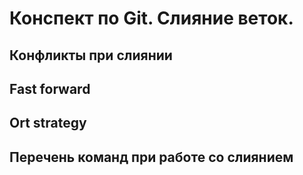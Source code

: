# Конспект по Git. Слияние веток.

## Конфликты при слиянии

## Fast forward

## Ort strategy

## Перечень команд при работе со слиянием
